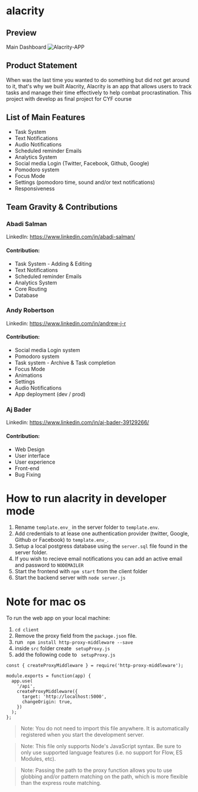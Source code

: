 # alacrity

## Preview

Main Dashboard
![Alacrity-APP](https://andy-robertson.dev/static/media/alacrity.3a39edd3.png)

## Product Statement

When was the last time you wanted to do something but did not get around to it, that's why we built Alacrity, Alacrity is an app that allows users to track tasks and manage their time effectively to help combat procrastination. This project with develop as final project for CYF course


## List of Main Features

* Task System
* Text Notifications
* Audio Notifications
* Scheduled reminder Emails
* Analytics System 
* Social media Login (Twitter, Facebook, Github, Google)
* Pomodoro system
* Focus Mode
* Settings (pomodoro time, sound and/or text notifications)
* Responsiveness

## Team Gravity & Contributions

### Abadi Salman
LinkedIn: https://www.linkedin.com/in/abadi-salman/ 
#### Contribution: 
- Task System - Adding & Editing 
- Text Notifications
- Scheduled reminder Emails
- Analytics System 
- Core Routing 
- Database 

### Andy Robertson
Linkedin:  https://www.linkedin.com/in/andrew-j-r
#### Contribution:
- Social media Login system
- Pomodoro system
- Task system - Archive & Task completion
- Focus Mode
- Animations
- Settings
- Audio Notifications
- App deployment (dev / prod)

### Aj Bader
Linkedin: https://www.linkedin.com/in/aj-bader-39129266/
#### Contribution:
- Web Design
- User interface
- User experience
- Front-end
- Bug Fixing

# How to run alacrity in developer mode

1. Rename ```template.env_``` in the server folder to ```template.env```.
2. Add credentials to at lease one authentication provider (twitter, Google, Github or Facebook) to ```template.env_```.
3. Setup a local postgress database using the ```server.sql``` file found in the server folder.
4. If you wish to recieve email notifications you can add an active email and password to ```NODEMAILER```
5. Start the frontend with ```npm start``` from the client folder
6. Start the backend server with ```node server.js```

# Note for mac os
To run the web app on your local machine:
1. ```cd client```
2. Remove the proxy field from the ```package.json``` file.
3. run ``` npm install http-proxy-middleware --save```
4. inside ```src``` folder create ``` setupProxy.js```
5. add the following code to ``` setupProxy.js```
``` 
const { createProxyMiddleware } = require('http-proxy-middleware');

module.exports = function(app) {
  app.use(
    '/api',
    createProxyMiddleware({
      target: 'http://localhost:5000',
      changeOrigin: true,
    })
  );
};
```

> Note: You do not need to import this file anywhere. It is automatically registered when you start the development server.

> Note: This file only supports Node's JavaScript syntax. Be sure to only use supported language features (i.e. no support for Flow, ES Modules, etc).

> Note: Passing the path to the proxy function allows you to use globbing and/or pattern matching on the path, which is more flexible than the express route matching.
